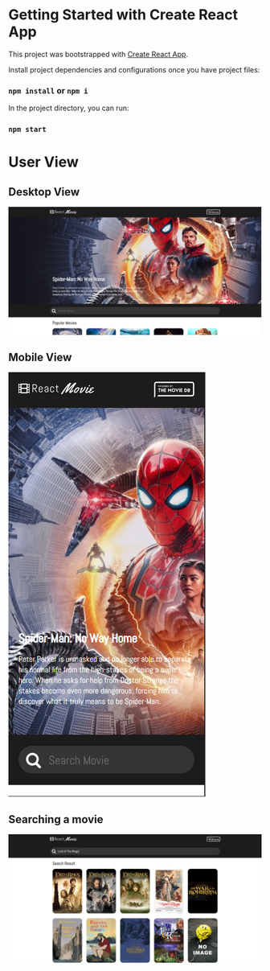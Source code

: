 
# Getting Started with Create React App

This project was bootstrapped with [Create React App](https://github.com/facebook/create-react-app).

Install project dependencies and configurations once you have project files:

###  `npm install` or `npm i`

In the project directory, you can run:

### `npm start`

# User View

## Desktop View

![Desktop View](./public/rmdb_desktop.PNG)

## Mobile View

![Mobile View](./public/rmdb_mobile_view.PNG)

## Searching a movie

![Search Ex](./public/rmdb_search_example.PNG)




